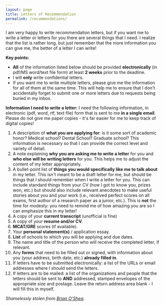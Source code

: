 ```yaml
---
layout: page
title: Letters of Recommendation
permalink: /recommendations/
---
```


I am very happy to write recommendation letters, but if you want me to
write a letter or letters for you there are several things that I need.
I realize that the list is rather long, but just remember that the more
information you can give me, the better of a letter I can write!

**Key points:**
-   **All** of the information listed below should be provided
    **electronically** (in pdf/MS word/text file form) at least **2
    weeks** prior to the deadline.
-   I will **only** write confidential letters.
-   If you want me to write multiple letters, please give me the
    information for all of them at the same time. This will help me to
    ensure that I don't accidentally forget to submit one or more
    letters due to requests being buried in my inbox. 

**Information I need to write a letter:**
I need the following information, in electronic (pdf, word, rtf, text
file) form that is sent to me **in a single email**. Please do not give
me paper copies - it's far easier for me to keep track of digital
copies!

1.  A description of **what you are applying for**: is it some sort of
    academic honor? Medical school? Dental School? Graduate school? This
    information is necessary so that I can provide the correct level and
    variety of detail.
3.  A note explaining **why you are asking me to write a letter** for
    you and **who else will be writing letters** for you. This helps me
    to adjust the content of my letter appropriately.
4.  A bullet-point list of **things you would specifically like me to
    talk about** in my letter. This isn't meant to be a draft letter for
    me, but should be things that I should remember when I write a
    letter for you. This can include standard things from your CV (how I
    got to know you, prizes won, etc.) but should also include relevant
    anecdotes to make useful stories about you and your work (i.e.,
    received perfect scores on all exams, first author of a research
    paper as a junior, etc.). This is **not** the time for modesty: you
    need to remind me of how amazing you are so I can emphasize this in
    my letter!
5.  A copy of your **current transcript** (unofficial is fine)
6.  A copy of your **resume and/or CV**.
7.  **MCAT/GRE** scores (if available).
8.  Your **personal statement(s)** / application essay.
10. **List** of schools to which you will be applying and due dates.
11. The name and title of the person who will receive the completed
    letter, if relevant.
12. Any **forms** that need to be filled out or signed, with information
    about you (your address, birth date, etc.) **already filled in**.
13. If letters have to be submitted electronically: a list of the URLs
    or email addresses where I should send the letters.
14. If letters are to be mailed: a list of the organizations and people
    that the letters should be sent to **AND** addressed, stamped
    envelopes of the appropriate size and postage. Leave the return
    address area blank - I will fill this in myself.

*Shamelessly stolen from [Brian
O'Shea](http://www.pa.msu.edu/~osheabr).*
